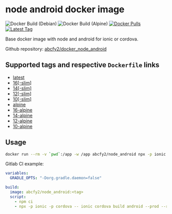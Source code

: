 # node android docker image

![Docker Build (Debian)](https://github.com/abcfy2/docker_node_android/actions/workflows/docker_build_debian.yml/badge.svg)
![Docker Build (Alpine)](https://github.com/abcfy2/docker_node_android/actions/workflows/docker_build_alpine.yml/badge.svg)
[![Docker Pulls](https://img.shields.io/docker/pulls/abcfy2/node_android)](https://hub.docker.com/r/abcfy2/node_android)
[![Latest Tag](https://img.shields.io/docker/v/abcfy2/node_android?sort=semver)](https://hub.docker.com/r/abcfy2/node_android/tags)

Base docker image with node and android for ionic or cordova.

Github repository: [abcfy2/docker_node_android](https://github.com/abcfy2/docker_node_android)

## Supported tags and respective `Dockerfile` links

- [latest](https://github.com/abcfy2/docker_node_android/blob/main/Dockerfile.debian)
- [16[-slim]](https://github.com/abcfy2/docker_node_android/blob/main/Dockerfile.debian)
- [14[-slim]](https://github.com/abcfy2/docker_node_android/blob/main/Dockerfile.debian)
- [12[-slim]](https://github.com/abcfy2/docker_node_android/blob/main/Dockerfile.debian)
- [10[-slim]](https://github.com/abcfy2/docker_node_android/blob/main/Dockerfile.debian)
- [alpine](https://github.com/abcfy2/docker_node_android/blob/main/Dockerfile.alpine)
- [16-alpine](https://github.com/abcfy2/docker_node_android/blob/main/Dockerfile.alpine)
- [14-alpine](https://github.com/abcfy2/docker_node_android/blob/main/Dockerfile.alpine)
- [12-alpine](https://github.com/abcfy2/docker_node_android/blob/main/Dockerfile.alpine)
- [10-alpine](https://github.com/abcfy2/docker_node_android/blob/main/Dockerfile.alpine)

## Usage

```bash
docker run --rm -v `pwd`:/app -w /app abcfy2/node_android npx -p ionic -p cordova -- ionic build ...
```

Gitlab CI example:

```yaml
variables:
  GRADLE_OPTS: "-Dorg.gradle.daemon=false"

build:
  image: abcfy2/node_android:<tag>
  script:
    - npm ci
    - npx -p ionic -p cordova -- ionic cordova build android --prod --release ...
```
